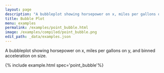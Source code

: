 ```yaml
---
layout: page
description: "A bubbleplot showing horsepower on x, miles per gallons on y, and binned acceleration on size."
title: Bubble Plot
menu: examples
permalink: /examples/point_bubble.html
image: /examples/compiled/point_bubble.png
edit_path: _data/examples.json
---
```


A bubbleplot showing horsepower on x, miles per gallons on y, and binned acceleration on size.

{% include example.html spec='point_bubble'%}
